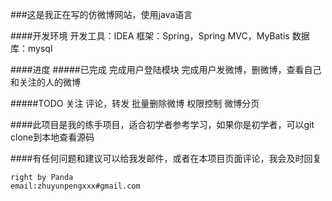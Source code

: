 ###这是我正在写的仿微博网站，使用java语言

####开发环境
    开发工具：IDEA
    框架：Spring，Spring MVC，MyBatis
    数据库：mysql

####进度
    #####已完成
    完成用户登陆模块
    完成用户发微博，删微博，查看自己和关注的人的微博

#####TODO
    关注
    评论，转发
    批量删除微博
    权限控制
    微博分页

####此项目是我的练手项目，适合初学者参考学习，如果你是初学者，可以git clone到本地查看源码

####有任何问题和建议可以给我发邮件，或者在本项目页面评论，我会及时回复

    right by Panda
    email:zhuyunpengxxx#gmail.com


